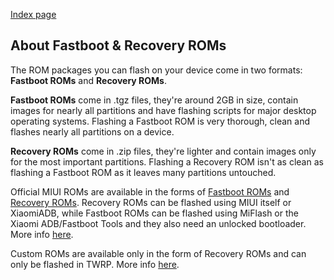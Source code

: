 [Index page](../)

## About Fastboot & Recovery ROMs

The ROM packages you can flash on your device come in two formats: **Fastboot ROMs** and **Recovery ROMs**.

**Fastboot ROMs** come in .tgz files, they're around 2GB in size, contain images for nearly all partitions and have flashing scripts for major desktop operating systems. Flashing a Fastboot ROM is very thorough, clean and flashes nearly all partitions on a device.

**Recovery ROMs** come in .zip files, they're lighter and contain images only for the most important partitions. Flashing a Recovery ROM isn't as clean as flashing a Fastboot ROM as it leaves many partitions untouched.

Official MIUI ROMs are available in the forms of [Fastboot ROMs](http://en.miui.com/a-234.html) and [Recovery ROMs](https://c.mi.com/global/miuidownload/index). Recovery ROMs can be flashed using MIUI itself or XiaomiADB, while Fastboot ROMs can be flashed using MiFlash or the Xiaomi ADB/Fastboot Tools and they also need an unlocked bootloader. More info [here](Flash_official_ROMs.md).

Custom ROMs are available only in the form of Recovery ROMs and can only be flashed in TWRP. More info [here](Flash_TWRP_and_custom_ROMs.md).